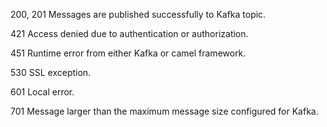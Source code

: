 200, 201
	Messages are published successfully to Kafka topic.

421
	Access denied due to authentication or authorization.

451
	Runtime error from either Kafka or camel framework.

530
	SSL exception.

601
	Local error.

701
	Message larger than the maximum message size configured for Kafka.
